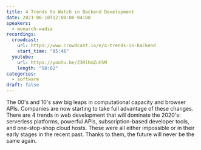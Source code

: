 ```yaml
---
title: 4 Trends to Watch in Backend Development
date: 2021-06-10T12:00:00-04:00
speakers:
  - monarch-wadia
recordings:
  crowdcast:
    url: https://www.crowdcast.io/e/4-trends-in-backend
    start_time: "05:46"
  youtube:
    url: https://youtu.be/Z3RlhmZuh5M
    length: "58:02"
categories:
  - software
draft: false
---
```


The 00's and 10's saw big leaps in computational capacity and browser APIs. Companies are now starting to take full advantage of these changes. There are 4 trends in web development that will dominate the 2020's: serverless platforms, powerful APIs, subscription-based developer tools, and one-stop-shop cloud hosts. These were all either impossible or in their early stages in the recent past. Thanks to them, the future will never be the same again.
